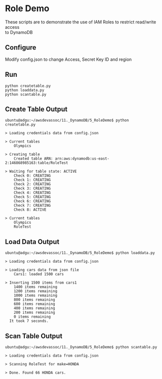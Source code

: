 # Role Demo
These scripts are to demonstrate the use of IAM Roles to restrict read/write access  
to DynamoDB

## Configure
Modify config.json to change Access, Secret Key ID and region  

## Run
```
python createtable.py
python loaddata.py
python scantable.py
```

## Create Table Output
```
ubuntu@adgu:~/awsdevassoc/11._DynamoDB/5_RoleDemo$ python createtable.py 

> Loading credentials data from config.json

> Current tables
    Olympics

> Creating table
    Created table ARN: arn:aws:dynamodb:us-east-2:146868985163:table/RoleTest

> Waiting for table state: ACTIVE
    Check 0: CREATING
    Check 1: CREATING
    Check 2: CREATING
    Check 3: CREATING
    Check 4: CREATING
    Check 5: CREATING
    Check 6: CREATING
    Check 7: CREATING
    Check 8: ACTIVE

> Current tables
    Olympics
    RoleTest
```

## Load Data Output
```
ubuntu@adgu:~/awsdevassoc/11._DynamoDB/5_RoleDemo$ python loaddata.py 

> Loading credentials data from config.json

> Loading cars data from json file
    Cars1: loaded 1500 cars

> Inserting 1500 items from cars1
    1400 items remaining
    1200 items remaining
    1000 items remaining
    800 items remaining
    600 items remaining
    400 items remaining
    200 items remaining
    0 items remaining
  It took 7 seconds.
```


## Scan Table Output
```
ubuntu@adgu:~/awsdevassoc/11._DynamoDB/5_RoleDemo$ python scantable.py 

> Loading credentials data from config.json

> Scanning RoleTest for make=HONDA

> Done. Found 66 HONDA cars.
```
